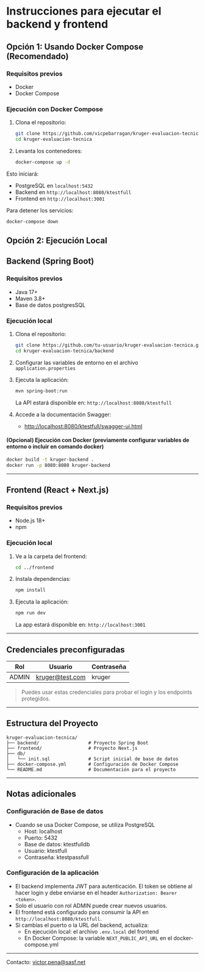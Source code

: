 # Instrucciones para ejecutar el backend y frontend

## Opción 1: Usando Docker Compose (Recomendado)

### Requisitos previos
- Docker
- Docker Compose

### Ejecución con Docker Compose

1. Clona el repositorio:
   ```bash
   git clone https://github.com/vicpebarragan/kruger-evaluacion-tecnica.git
   cd kruger-evaluacion-tecnica
   ```

2. Levanta los contenedores:
   ```bash
   docker-compose up -d
   ```

Esto iniciará:
- PostgreSQL en `localhost:5432`
- Backend en `http://localhost:8080/ktestfull`
- Frontend en `http://localhost:3001`

Para detener los servicios:
```bash
docker-compose down
```

## Opción 2: Ejecución Local

## Backend (Spring Boot)

### Requisitos previos
- Java 17+
- Maven 3.8+
- Base de datos postgresSQL

### Ejecución local

1. Clona el repositorio:
   ```bash
   git clone https://github.com/tu-usuario/kruger-evaluacion-tecnica.git
   cd kruger-evaluacion-tecnica/backend
   ```
2. Configurar las variables de entorno en el archivo `application.properties`

2. Ejecuta la aplicación:
   ```bash
   mvn spring-boot:run
   ```
   La API estará disponible en: `http://localhost:8080/ktestfull`

4. Accede a la documentación Swagger:
   - [http://localhost:8080/ktestfull/swagger-ui.html](http://localhost:8080/ktestfull/swagger-ui.html)

#### (Opcional) Ejecución con Docker (previamente configurar variables de entorno o incluir en comando docker)
```bash
docker build -t kruger-backend .
docker run -p 8080:8080 kruger-backend
```

---

## Frontend (React + Next.js)

### Requisitos previos
- Node.js 18+
- npm

### Ejecución local

1. Ve a la carpeta del frontend:
   ```bash
   cd ../frontend
   ```

2. Instala dependencias:
   ```bash
   npm install
   ```

3. Ejecuta la aplicación:
   ```bash
   npm run dev
   ```
   La app estará disponible en: `http://localhost:3001`

---

## Credenciales preconfiguradas

| Rol   | Usuario        | Contraseña |
|-------|---------------|------------|
| ADMIN | kruger@test.com | kruger   |

> Puedes usar estas credenciales para probar el login y los endpoints protegidos.

---

## Estructura del Proyecto

```
kruger-evaluacion-tecnica/
├── backend/                  # Proyecto Spring Boot
├── frontend/                 # Proyecto Next.js
├── db/
│   └── init.sql              # Script inicial de base de datos
├── docker-compose.yml        # Configuración de Docker Compose
└── README.md                 # Documentación para el proyecto
```

---

## Notas adicionales

### Configuración de Base de datos
- Cuando se usa Docker Compose, se utiliza PostgreSQL
  - Host: localhost
  - Puerto: 5432
  - Base de datos: ktestfulldb
  - Usuario: ktestfull
  - Contraseña: ktestpassfull

### Configuración de la aplicación
- El backend implementa JWT para autenticación. El token se obtiene al hacer login y debe enviarse en el header `Authorization: Bearer <token>`.
- Solo el usuario con rol ADMIN puede crear nuevos usuarios.
- El frontend está configurado para consumir la API en `http://localhost:8080/ktestfull`.
- Si cambias el puerto o la URL del backend, actualiza:
  - En ejecución local: el archivo `.env.local` del frontend
  - En Docker Compose: la variable `NEXT_PUBLIC_API_URL` en el docker-compose.yml

---

Contacto: victor.pena@sasf.net
